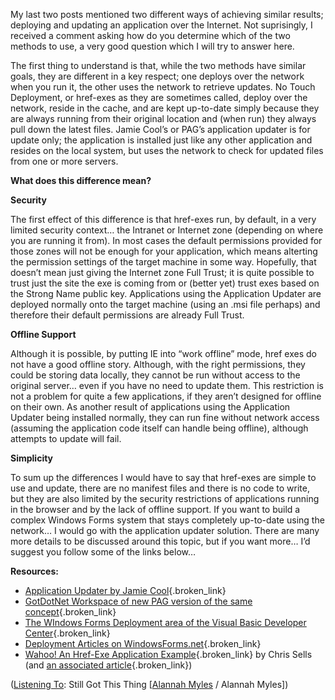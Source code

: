 My last two posts mentioned two different ways of achieving similar results; deploying and updating an application over the Internet. Not suprisingly, I received a comment asking how do you determine which of the two methods to use, a very good question which I will try to answer here.

The first thing to understand is that, while the two methods have similar goals, they are different in a key respect; one deploys over the network when you run it, the other uses the network to retrieve updates. No Touch Deployment, or href-exes as they are sometimes called, deploy over the network, reside in the cache, and are kept up-to-date simply because they are always running from their original location and (when run) they always pull down the latest files. Jamie Cool&#8217;s or PAG&#8217;s application updater is for update only; the application is installed just like any other application and resides on the local system, but uses the network to check for updated files from one or more servers.

**What does this difference mean?**

**Security**
  
The first effect of this difference is that href-exes run, by default, in a very limited security context&#8230; the Intranet or Internet zone (depending on where you are running it from). In most cases the default permissions provided for those zones will not be enough for your application, which means alterting the permission settings of the target machine in some way. Hopefully, that doesn&#8217;t mean just giving the Internet zone Full Trust; it is quite possible to trust just the site the exe is coming from or (better yet) trust exes based on the Strong Name public key. Applications using the Application Updater are deployed normally onto the target machine (using an .msi file perhaps) and therefore their default permissions are already Full Trust.

**Offline Support**
  
Although it is possible, by putting IE into &#8220;work offline&#8221; mode, href exes do not have a good offline story. Although, with the right permissions, they could be storing data locally, they cannot be run without access to the original server&#8230; even if you have no need to update them. This restriction is not a problem for quite a few applications, if they aren&#8217;t designed for offline on their own. As another result of applications using the Application Updater being installed normally, they can run fine without network access (assuming the application code itself can handle being offline), although attempts to update will fail.

**Simplicity**
  
To sum up the differences I would have to say that href-exes are simple to use and update, there are no manifest files and there is no code to write, but they are also limited by the security restrictions of applications running in the browser and by the lack of offline support. If you want to build a complex Windows Forms system that stays completely up-to-date using the network&#8230; I would go with the application updater solution. There are many more details to be discussed around this topic, but if you want more&#8230; I&#8217;d suggest you follow some of the links below&#8230;

**Resources:**

  * [Application Updater by Jamie Cool](http://windowsforms.net/articles/appupdater.aspx){.broken_link}
  * [GotDotNet Workspace of new PAG version of the same concept](http://www.gotdotnet.com/Community/Workspaces/workspace.aspx?id=83c68646-befb-4586-ba9f-fdf1301902f5){.broken_link}
  * [The WIndows Forms Deployment area of the Visual Basic Developer Center](http://msdn.microsoft.com/vbasic/using/building/windows/deploy/default.aspx){.broken_link}
  * [Deployment Articles on WindowsForms.net](http://www.windowsforms.net/Default.aspx?tabindex=3&tabid=40#Deployment){.broken_link}
  * [Wahoo! An Href-Exe Application Example](http://www.sellsbrothers.com/wahoo){.broken_link} by Chris Sells (and [an associated article](http://msdn.microsoft.com/vbasic/using/columns/wonders/default.aspx?pull=/library/en-us/dnforms/html/winforms11122002.asp){.broken_link})



<div class="media">
  (<a href="http://msdn.microsoft.com/library/en-us/dncodefun/html/code4fun04252003.asp" class="broken_link">Listening To</a>: Still Got This Thing [<a href="http://www.windowsmedia.com/mg/search.asp?srch=Alannah+Myles">Alannah Myles</a> / Alannah Myles])
</div>